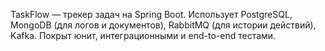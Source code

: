 TaskFlow — трекер задач на Spring Boot. Использует PostgreSQL, MongoDB (для логов и документов), RabbitMQ (для истории действий), Kafka. Покрыт юнит, интеграционными и end-to-end тестами.
